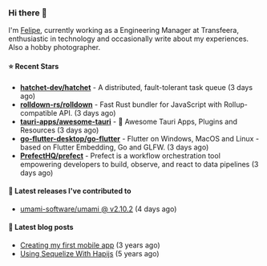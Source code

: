 ### Hi there 👋

I'm [Felipe](https://felipe.im), currently working as a Engineering Manager at Transfeera, enthusiastic in technology and occasionally write about my experiences. Also a hobby photographer.

#### ⭐ Recent Stars
- **[hatchet-dev/hatchet](https://github.com/hatchet-dev/hatchet)** - A distributed, fault-tolerant task queue (3 days ago)
- **[rolldown-rs/rolldown](https://github.com/rolldown-rs/rolldown)** - Fast Rust bundler for JavaScript with Rollup-compatible API. (3 days ago)
- **[tauri-apps/awesome-tauri](https://github.com/tauri-apps/awesome-tauri)** - 🚀 Awesome Tauri Apps, Plugins and Resources (3 days ago)
- **[go-flutter-desktop/go-flutter](https://github.com/go-flutter-desktop/go-flutter)** - Flutter on Windows, MacOS and Linux - based on Flutter Embedding, Go and GLFW. (3 days ago)
- **[PrefectHQ/prefect](https://github.com/PrefectHQ/prefect)** - Prefect is a workflow orchestration tool empowering developers to build, observe, and react to data pipelines (3 days ago)

#### 🚀 Latest releases I've contributed to


- [umami-software/umami @ v2.10.2](https://github.com/umami-software/umami/releases/tag/v2.10.2) (4 days ago)

#### 📄 Latest blog posts
- [Creating my first mobile app](https://felipe.im/posts/creating-my-first-mobile-app/) (3 years ago)
- [Using Sequelize With Hapijs](https://felipe.im/posts/using-sequelize-with-hapijs/) (5 years ago)